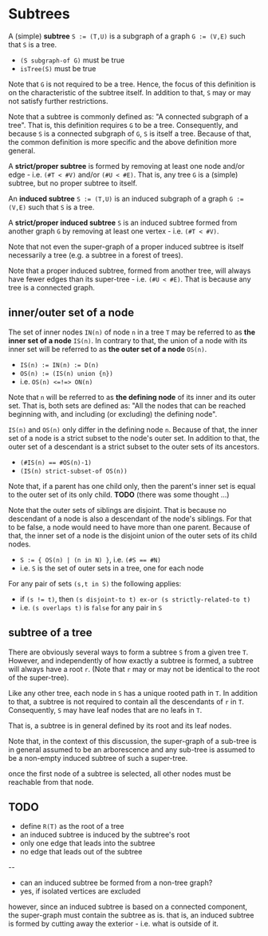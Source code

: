
<!-- ======================================================================= -->
# Subtrees

A (simple) **subtree** `S := (T,U)` is a subgraph of a graph `G := (V,E)`
such that `S` is a tree.

* `(S subgraph-of G)` must be true
* `isTree(S)` must be true

Note that `G` is not required to be a tree. Hence, the focus of this definition
is on the characteristic of the subtree itself. In addition to that, `S` may or
may not satisfy further restrictions.

Note that a subtree is commonly defined as: "A connected subgraph of a tree".
That is, this definition requires `G` to be a tree. Consequently, and because
`S` is a connected subgraph of `G`, `S` is itself a tree. Because of that,
the common definition is more specific and the above definition more general.

A **strict/proper subtree** is formed by removing at least one node and/or
edge - i.e. `(#T < #V)` and/or `(#U < #E)`. That is, any tree `G` is a (simple)
subtree, but no proper subtree to itself.

An **induced subtree** `S := (T,U)` is an induced subgraph of a graph
`G := (V,E)` such that `S` is a tree.

A **strict/proper induced subtree** `S` is an induced subtree formed from
another graph `G` by removing at least one vertex - i.e. `(#T < #V)`.

Note that not even the super-graph of a proper induced subtree is itself
necessarily a tree (e.g. a subtree in a forest of trees). 

Note that a proper induced subtree, formed from another tree, will always have
fewer edges than its super-tree - i.e. `(#U < #E)`. That is because any tree
is a connected graph.

<!-- ======================================================================= -->
## inner/outer set of a node

The set of inner nodes `IN(n)` of node `n` in a tree `T` may be referred to as
**the inner set of a node** `IS(n)`. In contrary to that, the union of a node
with its inner set will be referred to as **the outer set of a node** `OS(n)`.

* `IS(n) := IN(n) := D(n)`
* `OS(n) := (IS(n) union {n})`
* i.e. `OS(n) <=!=> ON(n)`

Note that `n` will be referred to as **the defining node** of its inner and its
outer set. That is, both sets are defined as: "All the nodes that can be reached
beginning with, and including (or excluding) the defining node".

`IS(n)` and `OS(n)` only differ in the defining node `n`. Because of that, the
inner set of a node is a strict subset to the node's outer set. In addition
to that, the outer set of a descendant is a strict subset to the outer sets of
its ancestors.

* `(#IS(n) == #OS(n)-1)`
* `(IS(n) strict-subset-of OS(n))`

Note that, if a parent has one child only, then the parent's inner set is equal
to the outer set of its only child. **TODO** (there was some thought ...)

Note that the outer sets of siblings are disjoint. That is because no descendant
of a node is also a descendant of the node's siblings. For that to be false, a
node would need to have more than one parent. Because of that, the inner set of
a node is the disjoint union of the outer sets of its child nodes.

* `S := { OS(n) | (n in N) }`, i.e. `(#S == #N)`
* i.e. `S` is the set of outer sets in a tree, one for each node

For any pair of sets `(s,t in S)` the following applies:

* if `(s != t)`, then `(s disjoint-to t) ex-or (s strictly-related-to t)`
* i.e. `(s overlaps t)` is `false` for any pair in `S`

<!-- ======================================================================= -->
## subtree of a tree

There are obviously several ways to form a subtree `S` from a given tree `T`.
However, and independently of how exactly a subtree is formed, a subtree will
always have a root `r`. (Note that `r` may or may not be identical to the root
of the super-tree).

Like any other tree, each node in `S` has a unique rooted path in `T`. In
addition to that, a subtree is not required to contain all the descendants
of `r` in `T`. Consequently, `S` may have leaf nodes that are no leafs in `T`.

That is, a subtree is in general defined by its root and its leaf nodes.

Note that, in the context of this discussion, the super-graph of a sub-tree
is in general assumed to be an arborescence and any sub-tree is assumed to
be a non-empty induced subtree of such a super-tree.

once the first node of a subtree is selected, all other nodes must
be reachable from that node.

<!-- ======================================================================= -->
## TODO

* define `R(T)` as the root of a tree
* an induced subtree is induced by the subtree's root
* only one edge that leads into the subtree
* no edge that leads out of the subtree

--

* can an induced subtree be formed from a non-tree graph?
* yes, if isolated vertices are excluded

however, since an induced subtree is based on a connected component, the
super-graph must contain the subtree as is. that is, an induced subtree
is formed by cutting away the exterior - i.e. what is outside of it.

